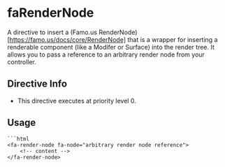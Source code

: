 



# faRenderNode








A directive to insert a (Famo.us RenderNode)[https://famo.us/docs/core/RenderNode] that is
a wrapper for inserting a renderable component (like a Modifer or Surface) into the render tree.
It allows you to pass a reference to an arbitrary render node from your controller.








## Directive Info


* This directive executes at priority level 0.


## Usage


```
```html
<fa-render-node fa-node="arbitrary render node reference">
    <!-- content -->
</fa-render-node>
```
```








